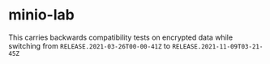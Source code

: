 # minio-lab
This carries backwards compatibility tests on encrypted data while switching from `RELEASE.2021-03-26T00-00-41Z` to `RELEASE.2021-11-09T03-21-45Z` 

